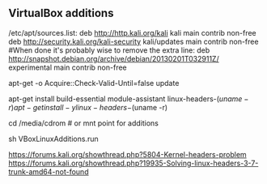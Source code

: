 VirtualBox additions
--------------------

/etc/apt/sources.list:
deb http://http.kali.org/kali kali main contrib non-free
deb http://security.kali.org/kali-security kali/updates main contrib non-free
#When done it's probably wise to remove the extra line:
deb http://snapshot.debian.org/archive/debian/20130201T032911Z/ experimental main contrib non-free

apt-get -o Acquire::Check-Valid-Until=false update

apt-get install build-essential module-assistant linux-headers-$(uname -r)
apt-get install -y linux-headers-$(uname -r)

cd /media/cdrom # or mnt point for additions

sh VBoxLinuxAdditions.run

https://forums.kali.org/showthread.php?5804-Kernel-headers-problem
https://forums.kali.org/showthread.php?19935-Solving-linux-headers-3-7-trunk-amd64-not-found